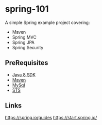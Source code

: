 # spring-101

A simple Spring example project covering:

- Maven
- Spring MVC
- Spring JPA
- Spring Security

## PreRequisites

- [Java 8 SDK](http://www.oracle.com/technetwork/java/javase/downloads/jdk8-downloads-2133151.html)
- [Maven](http://maven.apache.org/download.cgi)
- [MySql](https://dev.mysql.com/downloads/mysql/)
- [STS](https://spring.io/tools)

## Links

https://spring.io/guides
https://start.spring.io/
